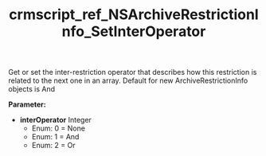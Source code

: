 ﻿---
title: crmscript_ref_NSArchiveRestrictionInfo_SetInterOperator
description: NSArchiveRestrictionInfo.SetInterOperator(Integer interOperator)
intellisense: NSArchiveRestrictionInfo.SetInterOperator
keywords: NSArchiveRestrictionInfo, GetInterOperator
so.topic: reference
---

Get or set the inter-restriction operator that describes how this restriction is related to the next one in an array. Default for new ArchiveRestrictionInfo objects is And

**Parameter:** 
 - **interOperator** Integer
     - Enum: 0 = None 
     - Enum: 1 = And 
     - Enum: 2 = Or 

